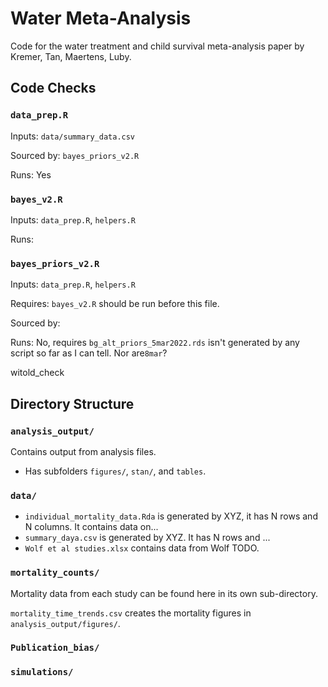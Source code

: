 # Water Meta-Analysis

Code for the water treatment and child survival meta-analysis paper by Kremer, 
Tan, Maertens, Luby.

## Code Checks


### `data_prep.R`

Inputs: `data/summary_data.csv`

Sourced by: `bayes_priors_v2.R`

Runs: Yes

### `bayes_v2.R`

Inputs: `data_prep.R`, `helpers.R`


Runs:

### `bayes_priors_v2.R`

Inputs: `data_prep.R`, `helpers.R`

Requires: `bayes_v2.R` should be run before this file.

Sourced by:

Runs: No, requires `bg_alt_priors_5mar2022.rds` isn't generated by any script so far as I can tell. Nor are`8mar`?

witold_check


## Directory Structure


### `analysis_output/`

Contains output from analysis files.
- Has subfolders `figures/`, `stan/`, and `tables`.

### `data/`
- `individual_mortality_data.Rda` is generated by XYZ, it has N rows and 
N columns. It contains data on...
- `summary_daya.csv` is generated by XYZ. It has N rows and ...
- `Wolf et al studies.xlsx` contains data from Wolf TODO.


### `mortality_counts/`

Mortality data from each study can be found here in its own sub-directory.


`mortality_time_trends.csv` creates the mortality figures in `analysis_output/figures/`.


### `Publication_bias/`


### `simulations/`


